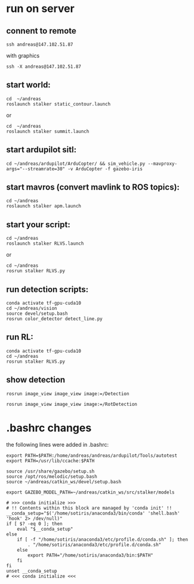 # run on server 	

## connent to remote
```
ssh andreas@147.102.51.87
``` 
with graphics
```
ssh -X andreas@147.102.51.87
```

## start world:
```
cd  ~/andreas
roslaunch stalker static_contour.launch
```
or
```
cd  ~/andreas
roslaunch stalker summit.launch
```
## start ardupilot sitl:
```
cd ~/andreas/ardupilot/ArduCopter/ && sim_vehicle.py --mavproxy-args="--streamrate=30" -v ArduCopter -f gazebo-iris
```
## start mavros (convert mavlink to ROS topics):
```
cd ~/andreas
roslaunch stalker apm.launch
```
## start your script:
```
cd ~/andreas
roslaunch stalker RLVS.launch
```
or
```
cd ~/andreas
rosrun stalker RLVS.py
```
## run detection scripts:
```
conda activate tf-gpu-cuda10
cd ~/andreas/vision
source devel/setup.bash
rosrun color_detector detect_line.py
```
## run RL:
```
conda activate tf-gpu-cuda10
cd ~/andreas
rosrun stalker RLVS.py
```
## show detection
```
rosrun image_view image_view image:=/Detection
```
```
rosrun image_view image_view image:=/RotDetection
```

# .bashrc changes
the following lines were added in .bashrc:
```
export PATH=$PATH:/home/andreas/andreas/ardupilot/Tools/autotest
export PATH=/usr/lib/ccache:$PATH

source /usr/share/gazebo/setup.sh
source /opt/ros/melodic/setup.bash
source ~/andreas/catkin_ws/devel/setup.bash

export GAZEBO_MODEL_PATH=~/andreas/catkin_ws/src/stalker/models

# >>> conda initialize >>>
# !! Contents within this block are managed by 'conda init' !!
__conda_setup="$('/home/sotiris/anaconda3/bin/conda' 'shell.bash' 'hook' 2> /dev/null)"
if [ $? -eq 0 ]; then
    eval "$__conda_setup"
else
    if [ -f "/home/sotiris/anaconda3/etc/profile.d/conda.sh" ]; then
        . "/home/sotiris/anaconda3/etc/profile.d/conda.sh"
    else
        export PATH="/home/sotiris/anaconda3/bin:$PATH"
    fi
fi
unset __conda_setup
# <<< conda initialize <<<
```
